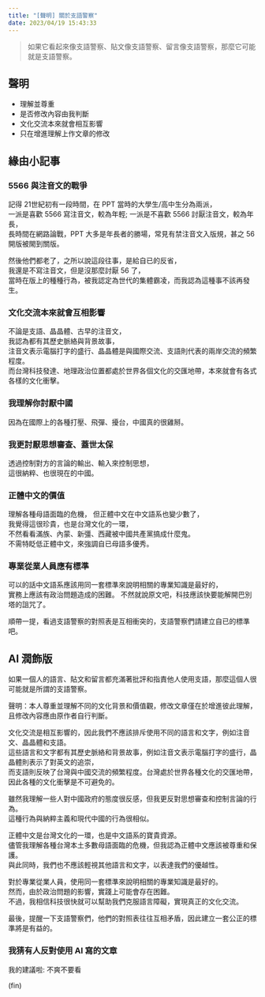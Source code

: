 ```yaml
---
title: "[聲明] 關於支語警察"
date: 2023/04/19 15:43:33
---
```

> 如果它看起來像支語警察、貼文像支語警察、留言像支語警察，那麼它可能就是支語警察。

## 聲明

- 理解並尊重
- 是否修改內容由我判斷
- 文化交流本來就會相互影響
- 只在增進理解上作文章的修改

## 緣由小記事

### 5566 與注音文的戰爭

記得 21世紀初有一段時間，在 PPT 當時的大學生/高中生分為兩派，  
一派是喜歡 5566 寫注音文，較為年輕; 一派是不喜歡 5566 討厭注音文，較為年長，  
長時間在網路論戰，PPT 大多是年長者的勝場，常見有禁注音文入版規，甚之 56 開版被閙到關版。  

然後他們都老了，之所以說這段往事，是給自已的反省，  
我還是不寫注音文，但是沒那麼討厭 56 了，  
當時在版上的種種行為，被我認定為世代的集體霸凌，而我認為這種事不該再發生。  

### 文化交流本來就會互相影響

不論是支語、晶晶體、古早的注音文，  
我認為都有其歷史脈絡與背景故事，  
注音文表示電腦打字的盛行、晶晶體是與國際交流、支語則代表的兩岸交流的頻繁程度。  
而台灣科技發達、地理政治位置都處於世界各個文化的交匯地帶，本來就會有各式各樣的文化衝擊。

### 我理解你討厭中國

因為在國際上的各種打壓、飛彈、擾台，中國真的很雞掰。  

### 我更討厭思想審查、蓋世太保

透過控制對方的言論的輸出、輸入來控制思想，  
這很納粹、也很現在的中國。

### 正體中文的價值

理解各種母語面臨的危機，
但正體中文在中文語系也變少數了，  
我覺得這很珍貴，也是台灣文化的一環，  
不然看看滿族、內蒙、新彊、西藏被中國共產黨搞成什麼鬼。  
不需特眨低正體中文，來強調自已母語多優秀。

### 專業從業人員應有標準

可以的話中文語系應該用同一套標準來說明相關的專業知識是最好的，  
實務上應該有政治問題造成的困難。
不然就說原文吧，科技應該快要能解開巴別塔的詛咒了。  

順帶一提，看過支語警察的對照表是互相衝突的，支語警察們請建立自已的標準吧。

## AI 潤飾版

如果一個人的語言、貼文和留言都充滿著批評和指責他人使用支語，那麼這個人很可能就是所謂的支語警察。  

聲明：本人尊重並理解不同的文化背景和價值觀，修改文章僅在於增進彼此理解，且修改內容應由原作者自行判斷。  

文化交流是相互影響的，因此我們不應該排斥使用不同的語言和文字，例如注音文、晶晶體和支語。  
這些語言和文字都有其歷史脈絡和背景故事，例如注音文表示電腦打字的盛行，晶晶體則表示了對英文的追崇，  
而支語則反映了台灣與中國交流的頻繁程度。台灣處於世界各種文化的交匯地帶，因此各種的文化衝擊是不可避免的。  

雖然我理解一些人對中國政府的態度很反感，但我更反對思想審查和控制言論的行為。  
這種行為與納粹主義和現代中國的行為很相似。  

正體中文是台灣文化的一環，也是中文語系的寶貴資源。  
儘管我理解各種台灣本土多數母語面臨的危機，但我認為正體中文應該被尊重和保護。  
與此同時，我們也不應該輕視其他語言和文字，以表達我們的優越性。

對於專業從業人員，使用同一套標準來說明相關的專業知識是最好的。  
然而，由於政治問題的影響，實踐上可能會存在困難。  
不過，我相信科技很快就可以幫助我們克服語言障礙，實現真正的文化交流。

最後，提醒一下支語警察們，他們的對照表往往互相矛盾，因此建立一套公正的標準將是有益的。

### 我猜有人反對使用 AI 寫的文章

我的建議啦: 不爽不要看

(fin)
